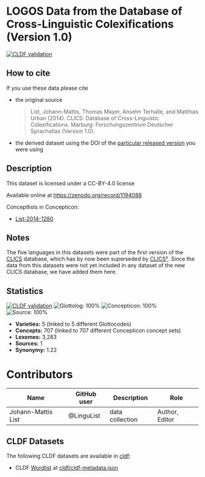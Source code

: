 # LOGOS Data from the Database of Cross-Linguistic Colexifications (Version 1.0)

[![CLDF validation](https://github.com/lexibank/logos/workflows/CLDF-validation/badge.svg)](https://github.com/lexibank/logos/actions?query=workflow%3ACLDF-validation)

## How to cite

If you use these data please cite
- the original source
  > List, Johann-Mattis, Thomas Mayer, Anselm Terhalle, and Matthias Urban (2014). CLICS: Database of Cross-Linguistic Colexifications. Marburg: Forschungszentrum Deutscher Sprachatlas (Version 1.0).
- the derived dataset using the DOI of the [particular released version](../../releases/) you were using

## Description


This dataset is licensed under a CC-BY-4.0 license

Available online at https://zenodo.org/record/1194088


Conceptlists in Concepticon:
- [List-2014-1280](https://concepticon.clld.org/contributions/List-2014-1280)
## Notes

The five languages in this datasets were part of the first version of the [CLICS](https://clics.lingpy.org) database, which has by now been superseded by [CLICS²](https://clics.clld.org). Since the data from this datasets were not yet included in any dataset of the new CLICS database, we have added them here.



## Statistics


[![CLDF validation](https://github.com/lexibank/logos/workflows/CLDF-validation/badge.svg)](https://github.com/lexibank/logos/actions?query=workflow%3ACLDF-validation)
![Glottolog: 100%](https://img.shields.io/badge/Glottolog-100%25-brightgreen.svg "Glottolog: 100%")
![Concepticon: 100%](https://img.shields.io/badge/Concepticon-100%25-brightgreen.svg "Concepticon: 100%")
![Source: 100%](https://img.shields.io/badge/Source-100%25-brightgreen.svg "Source: 100%")

- **Varieties:** 5 (linked to 5 different Glottocodes)
- **Concepts:** 707 (linked to 707 different Concepticon concept sets)
- **Lexemes:** 3,283
- **Sources:** 1
- **Synonymy:** 1.22

# Contributors

Name | GitHub user | Description | Role
--- | --- | --- | ---
Johann-Mattis List | @LinguList | data collection | Author, Editor




## CLDF Datasets

The following CLDF datasets are available in [cldf](cldf):

- CLDF [Wordlist](https://github.com/cldf/cldf/tree/master/modules/Wordlist) at [cldf/cldf-metadata.json](cldf/cldf-metadata.json)